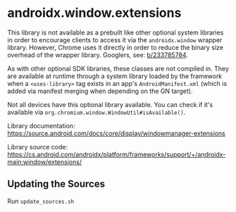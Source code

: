 # androidx.window.extensions

This library is not available as a prebuilt like other optional system
libraries in order to encourage clients to access it via the `androidx.window`
wrapper library. However, Chrome uses it directly in order to reduce the binary
size overhead of the wrapper library. Googlers, see: [b/233785784].

As with other optional SDK libraries, these classes are not compiled in. They
are available at runtime through a system library loaded by the framework
when a `<uses-library>` tag exists in an app's `AndroidManifest.xml` (which is
added via manifest merging when depending on the GN target).

Not all devices have this optional library available. You can check if it's
available via `org.chromium.window.WindowUtil#isAvailable()`.

Library documentation: https://source.android.com/docs/core/display/windowmanager-extensions

Library source code: https://cs.android.com/androidx/platform/frameworks/support/+/androidx-main:window/extensions/

[b/233785784]: http://b/233785784

## Updating the Sources

Run `update_sources.sh`
